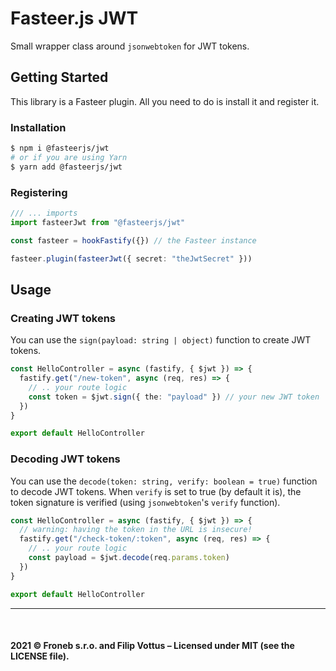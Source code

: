 # Fasteer.js JWT

Small wrapper class around `jsonwebtoken` for JWT tokens.

## Getting Started

This library is a Fasteer plugin. All you need to do is install it and register it.

### Installation

```bash
$ npm i @fasteerjs/jwt
# or if you are using Yarn
$ yarn add @fasteerjs/jwt
```

### Registering

```ts
/// ... imports
import fasteerJwt from "@fasteerjs/jwt"

const fasteer = hookFastify({}) // the Fasteer instance

fasteer.plugin(fasteerJwt({ secret: "theJwtSecret" }))
```

## Usage

### Creating JWT tokens

You can use the `sign(payload: string | object)` function to create JWT tokens.

```ts
const HelloController = async (fastify, { $jwt }) => {
  fastify.get("/new-token", async (req, res) => {
    // .. your route logic
    const token = $jwt.sign({ the: "payload" }) // your new JWT token
  })
}

export default HelloController
```

### Decoding JWT tokens

You can use the `decode(token: string, verify: boolean = true)` function to decode JWT tokens.
When `verify` is set to true (by default it is), the token signature is verified (using `jsonwebtoken`'s `verify` function).

```ts
const HelloController = async (fastify, { $jwt }) => {
  // warning: having the token in the URL is insecure!   
  fastify.get("/check-token/:token", async (req, res) => {
    // .. your route logic
    const payload = $jwt.decode(req.params.token)
  })
}

export default HelloController
```

<hr>
<br>

#### 2021 &copy; Froneb s.r.o. and Filip Vottus &ndash; Licensed under MIT (see the LICENSE file).